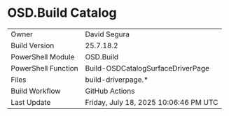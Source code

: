 ﻿# OSD.Build Catalog

| | |
|-|-|
| Owner | David Segura |
| Build Version | 25.7.18.2 |
| PowerShell Module | OSD.Build |
| PowerShell Function | Build-OSDCatalogSurfaceDriverPage |
| Files | build-driverpage.* |
| Build Workflow | GitHub Actions |
| Last Update | Friday, July 18, 2025 10:06:46 PM UTC |
